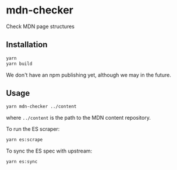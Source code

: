 # mdn-checker

Check MDN page structures

## Installation

```bash
yarn
yarn build
```

We don't have an npm publishing yet, although we may in the future.

## Usage

```bash
yarn mdn-checker ../content
```

where `../content` is the path to the MDN content repository.

To run the ES scraper:

```bash
yarn es:scrape
```

To sync the ES spec with upstream:

```bash
yarn es:sync
```
